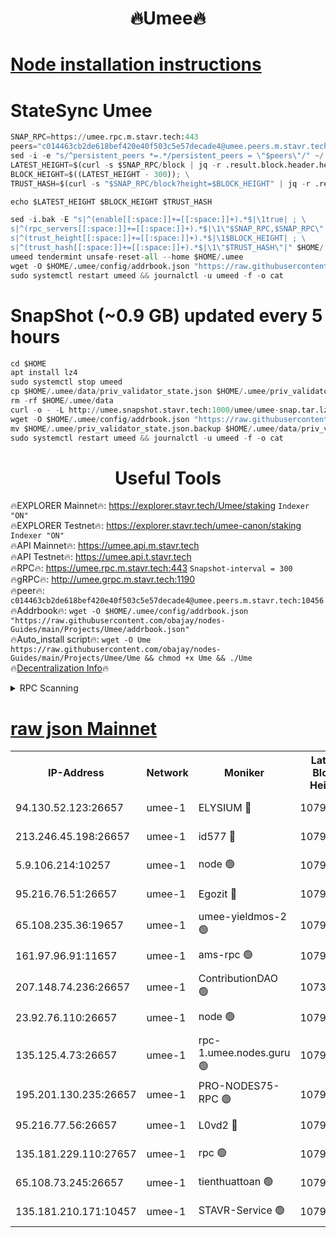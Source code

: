 <h1 align="center"> 🔥Umee🔥</h1>


[Node installation instructions](https://github.com/obajay/nodes-Guides/tree/main/Projects/Umee)
=
# StateSync Umee
```python
SNAP_RPC=https://umee.rpc.m.stavr.tech:443
peers="c014463cb2de618bef420e40f503c5e57decade4@umee.peers.m.stavr.tech:10456"
sed -i -e "s/^persistent_peers *=.*/persistent_peers = \"$peers\"/" ~/.umee/config/config.toml
LATEST_HEIGHT=$(curl -s $SNAP_RPC/block | jq -r .result.block.header.height); \
BLOCK_HEIGHT=$((LATEST_HEIGHT - 300)); \
TRUST_HASH=$(curl -s "$SNAP_RPC/block?height=$BLOCK_HEIGHT" | jq -r .result.block_id.hash)

echo $LATEST_HEIGHT $BLOCK_HEIGHT $TRUST_HASH

sed -i.bak -E "s|^(enable[[:space:]]+=[[:space:]]+).*$|\1true| ; \
s|^(rpc_servers[[:space:]]+=[[:space:]]+).*$|\1\"$SNAP_RPC,$SNAP_RPC\"| ; \
s|^(trust_height[[:space:]]+=[[:space:]]+).*$|\1$BLOCK_HEIGHT| ; \
s|^(trust_hash[[:space:]]+=[[:space:]]+).*$|\1\"$TRUST_HASH\"|" $HOME/.umee/config/config.toml
umeed tendermint unsafe-reset-all --home $HOME/.umee
wget -O $HOME/.umee/config/addrbook.json "https://raw.githubusercontent.com/obajay/nodes-Guides/main/Projects/Umee/addrbook.json"
sudo systemctl restart umeed && journalctl -u umeed -f -o cat
```
# SnapShot (~0.9 GB) updated every 5 hours
```python
cd $HOME
apt install lz4
sudo systemctl stop umeed
cp $HOME/.umee/data/priv_validator_state.json $HOME/.umee/priv_validator_state.json.backup
rm -rf $HOME/.umee/data
curl -o - -L http://umee.snapshot.stavr.tech:1000/umee/umee-snap.tar.lz4 | lz4 -c -d - | tar -x -C $HOME/.umee --strip-components 2
wget -O $HOME/.umee/config/addrbook.json "https://raw.githubusercontent.com/obajay/nodes-Guides/main/Projects/Umee/addrbook.json"
mv $HOME/.umee/priv_validator_state.json.backup $HOME/.umee/data/priv_validator_state.json
sudo systemctl restart umeed && journalctl -u umeed -f -o cat
```
 <h1 align="center"> Useful Tools</h1>

🔥EXPLORER Mainnet🔥:      https://explorer.stavr.tech/Umee/staking             `Indexer "ON"` \
🔥EXPLORER Testnet🔥:        https://explorer.stavr.tech/umee-canon/staking      `Indexer "ON"` \
🔥API Mainnet🔥:                   https://umee.api.m.stavr.tech \
🔥API Testnet🔥:                     https://umee.api.t.stavr.tech \
🔥RPC🔥:                           https://umee.rpc.m.stavr.tech:443                     `Snapshot-interval = 300` \
🔥gRPC🔥:                              http://umee.grpc.m.stavr.tech:1190 \
🔥peer🔥:                     `c014463cb2de618bef420e40f503c5e57decade4@umee.peers.m.stavr.tech:10456` \
🔥Addrbook🔥:    ```wget -O $HOME/.umee/config/addrbook.json "https://raw.githubusercontent.com/obajay/nodes-Guides/main/Projects/Umee/addrbook.json"``` \
🔥Auto_install script🔥: ```wget -O Ume https://raw.githubusercontent.com/obajay/nodes-Guides/main/Projects/Umee/Ume && chmod +x Ume && ./Ume``` \
🔥[Decentralization Info](https://github.com/obajay/StateSync-snapshots/tree/main/Projects/Umee/Decentralization)🔥

<details>
<summary>RPC Scanning</summary>

<h2 align="center"> We scan nodes in real time every 4 hours. And we provide the final result of RPC endpoints.
We cannot influence the operation of these nodes in any way. </h2>


```python
If Voting Power is higher than 0 --> then the Node is a validator of the network and may be subject to attack and be a potential threat to the chain.
```
```python
We marked such validators with a red symbol
```

</details>

[raw json Mainnet](https://rpc-check.umeem.stavr.tech/umeem/rpc-umeem-result.json)
=



<table><tr><th>IP-Address</th><th>Network</th><th>Moniker</th><th>Latest Block Height</th><th>Earliest Block Height</th><th>Catching Up</th><th>Tx Index</th><th>Voting Power</th><th>Scan Time</th></tr><tr><td>94.130.52.123:26657</td><td>umee-1</td><td>ELYSIUM 🔴</td><td>10793908</td><td>3216011</td><td>False</td><td>on</td><td>23171287</td><td>2024-02-28T10:00:52.414791902UTC</td></tr><tr><td>213.246.45.198:26657</td><td>umee-1</td><td>id577 🔴</td><td>10793895</td><td>7100001</td><td>False</td><td>on</td><td>35124285</td><td>2024-02-28T09:59:39.778582733UTC</td></tr><tr><td>5.9.106.214:10257</td><td>umee-1</td><td>node 🟢</td><td>10793904</td><td>7942001</td><td>False</td><td>on</td><td>0</td><td>2024-02-28T10:00:29.438763826UTC</td></tr><tr><td>95.216.76.51:26657</td><td>umee-1</td><td>Egozit 🔴</td><td>10793907</td><td>8262001</td><td>False</td><td>off</td><td>38408210</td><td>2024-02-28T10:00:52.141118631UTC</td></tr><tr><td>65.108.235.36:19657</td><td>umee-1</td><td>umee-yieldmos-2 🟢</td><td>10793888</td><td>9575548</td><td>False</td><td>on</td><td>0</td><td>2024-02-28T09:59:00.412755834UTC</td></tr><tr><td>161.97.96.91:11657</td><td>umee-1</td><td>ams-rpc 🟢</td><td>10793911</td><td>10352001</td><td>False</td><td>on</td><td>0</td><td>2024-02-28T10:01:10.745387026UTC</td></tr><tr><td>207.148.74.236:26657</td><td>umee-1</td><td>ContributionDAO 🟢</td><td>10738676</td><td>10484838</td><td>False</td><td>off</td><td>0</td><td>2024-02-28T10:00:59.649113920UTC</td></tr><tr><td>23.92.76.110:26657</td><td>umee-1</td><td>node 🟢</td><td>10793914</td><td>10526001</td><td>False</td><td>on</td><td>0</td><td>2024-02-28T10:01:31.788750235UTC</td></tr><tr><td>135.125.4.73:26657</td><td>umee-1</td><td>rpc-1.umee.nodes.guru 🟢</td><td>10793908</td><td>10691018</td><td>False</td><td>on</td><td>0</td><td>2024-02-28T10:00:52.666789061UTC</td></tr><tr><td>195.201.130.235:26657</td><td>umee-1</td><td>PRO-NODES75-RPC 🟢</td><td>10793903</td><td>10693903</td><td>False</td><td>on</td><td>0</td><td>2024-02-28T10:00:27.171911595UTC</td></tr><tr><td>95.216.77.56:26657</td><td>umee-1</td><td>L0vd2 🔴</td><td>10793911</td><td>10693911</td><td>False</td><td>off</td><td>38365346</td><td>2024-02-28T10:01:10.487853121UTC</td></tr><tr><td>135.181.229.110:27657</td><td>umee-1</td><td>rpc 🟢</td><td>10793892</td><td>10754071</td><td>False</td><td>on</td><td>0</td><td>2024-02-28T09:59:21.169310868UTC</td></tr><tr><td>65.108.73.245:26657</td><td>umee-1</td><td>tienthuattoan 🟢</td><td>10793899</td><td>10787155</td><td>False</td><td>on</td><td>0</td><td>2024-02-28T10:00:04.478536324UTC</td></tr><tr><td>135.181.210.171:10457</td><td>umee-1</td><td>STAVR-Service 🟢</td><td>10793909</td><td>10792001</td><td>False</td><td>on</td><td>0</td><td>2024-02-28T10:00:59.978811031UTC</td></tr></table>
